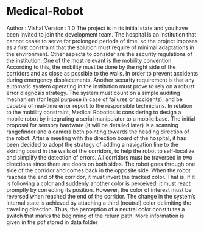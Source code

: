 # Medical-Robot
Author : Vishal
Version : 1.0
The project is in its initial state and you have been invited to join the development team.
The hospital is an institution that cannot cease to serve for prolonged periods of time,
so the project imposes as a first constraint that the solution must require of minimal
adaptations in the environment.
Other aspects to consider are the security regulations of the institution. One of the
most relevant is the mobility convention. According to this, the mobility must be done
by the right side of the corridors and as close as possible to the walls. In order to
prevent accidents during emergency displacements. Another security requirement is that
any automatic system operating in the institution must prove to rely on a robust error
diagnosis strategy. The system must count on a simple auditing mechanism (for legal
purpose in case of failures or accidents); and be capable of real-time error report to the
responsible technicians.
In relation to the mobility constraint, Medical Robotics is considering to design a
mobile robot by integrating a serial manipulator to a mobile base.
The initial proposal for sensory hardware (it will be detailed later) is a scanning rangefinder 
and a camera both pointing towards the heading direction of the robot.
After a meeting with the direction board of the hospital, it has been decided to adopt
the strategy of adding a navigation line to the skirting board in the walls of the corridors,
to help the robot to self-localize and simplify the detection of errors. All corridors must be
traversed in two directions since there are doors on both sides. The robot goes through one
side of the corridor and comes back in the opposite side. 
When the robot reaches the end of the corridor, it must invert the tracked color.
That is, if it is following a color and suddenly another color is perceived, it must react
promptly by correcting its position. However, the color of interest must be reversed when
reached the end of the corridor. The change in the system’s internal state is achieved by
attaching a third (neutral) color delimiting the traveling direction. Thus, the perception
of a neutral color constitutes a switch that marks the beginning of the return path.
More information is given in the pdf stored in data folder
